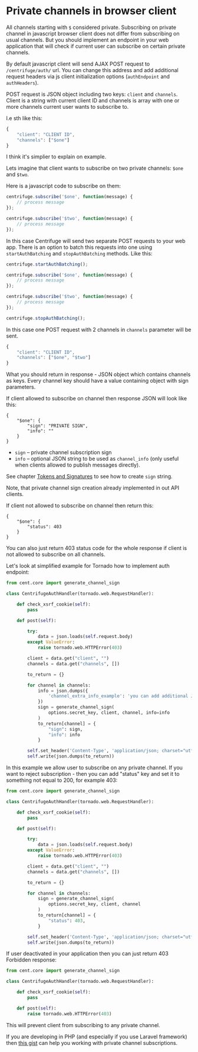 # Private channels in browser client

All channels starting with `$` considered private. Subscribing on private channel in
javascript browser client does not differ from subscribing on usual channels. But you should
implement an endpoint in your web application that will check if current user can subscribe
on certain private channels.

By default javascript client will send AJAX POST request to `/centrifuge/auth/` url. You
can change this address and add additional request headers via js client initialization
options (`authEndpoint` and `authHeaders`).

POST request is JSON object including two keys: `client` and `channels`. Client is a string with
current client ID and channels is array with one or more channels current user wants to subscribe to.

I.e sth like this:

```javascript
{
    "client": "CLIENT ID",
    "channels": ["$one"]
}
```

I think it's simplier to explain on example.

Lets imagine that client wants to subscribe on two private channels: ``$one`` and ``$two``.

Here is a javascript code to subscribe on them:

```javascript
centrifuge.subscribe('$one', function(message) {
    // process message
});

centrifuge.subscribe('$two', function(message) {
    // process message
});
```

In this case Centrifuge will send two separate POST requests to your web app. There is an
option to batch this requests into one using `startAuthBatching` and `stopAuthBatching`
methods. Like this:

```javascript
centrifuge.startAuthBatching();

centrifuge.subscribe('$one', function(message) {
    // process message
});

centrifuge.subscribe('$two', function(message) {
    // process message
});

centrifuge.stopAuthBatching();
```

In this case one POST request with 2 channels in `channels` parameter will be sent.

```javascript
{
    "client": "CLIENT ID",
    "channels": ["$one", "$two"]
}
```

What you should return in response - JSON object which contains channels as keys. Every channel key
should have a value containing object with sign parameters.

If client allowed to subscribe on channel then response JSON will look like this:

```
{
    "$one": {
        "sign": "PRIVATE SIGN",
        "info": ""
    }
}
```

* `sign` – private channel subscription sign
* `info` – optional JSON string to be used as `channel_info` (only useful when clients
    allowed to publish messages directly).

See chapter [Tokens and Signatures](../server/tokens_and_signatures.md) to see how to create `sign` string.

Note, that private channel sign creation already implemented in out API clients.

If client not allowed to subscribe on channel then return this:

```
{
    "$one": {
        "status": 403
    }
}
```

You can also just return 403 status code for the whole response if client is not allowed to
subscribe on all channels.

Let's look at simplified example for Tornado how to implement auth endpoint:

```python
from cent.core import generate_channel_sign

class CentrifugeAuthHandler(tornado.web.RequestHandler):

    def check_xsrf_cookie(self):
        pass

    def post(self):

        try:
            data = json.loads(self.request.body)
        except ValueError:
            raise tornado.web.HTTPError(403)

        client = data.get("client", "")
        channels = data.get("channels", [])

        to_return = {}

        for channel in channels:
            info = json.dumps({
                'channel_extra_info_example': 'you can add additional JSON data when authorizing'
            })
            sign = generate_channel_sign(
                options.secret_key, client, channel, info=info
            )
            to_return[channel] = {
                "sign": sign,
                "info": info
            }

        self.set_header('Content-Type', 'application/json; charset="utf-8"')
        self.write(json.dumps(to_return))
```

In this example we allow user to subscribe on any private channel. If you want to
reject subscription - then you can add "status" key and set it to something not
equal to 200, for example 403:

```python
from cent.core import generate_channel_sign

class CentrifugeAuthHandler(tornado.web.RequestHandler):

    def check_xsrf_cookie(self):
        pass

    def post(self):

        try:
            data = json.loads(self.request.body)
        except ValueError:
            raise tornado.web.HTTPError(403)

        client = data.get("client", "")
        channels = data.get("channels", [])

        to_return = {}

        for channel in channels:
            sign = generate_channel_sign(
                options.secret_key, client, channel
            )
            to_return[channel] = {
                "status": 403,
            }

        self.set_header('Content-Type', 'application/json; charset="utf-8"')
        self.write(json.dumps(to_return))
```

If user deactivated in your application then you can just return 403 Forbidden response:

```python
from cent.core import generate_channel_sign

class CentrifugeAuthHandler(tornado.web.RequestHandler):

    def check_xsrf_cookie(self):
        pass

    def post(self):
        raise tornado.web.HTTPError(403)
```

This will prevent client from subscribing to any private channel.

If you are developing in PHP (and especially if you use Laravel framework) then
[this gist](https://gist.github.com/Malezha/a9bdfbddee15bfd624d4) can help you working
with private channel subscriptions.

